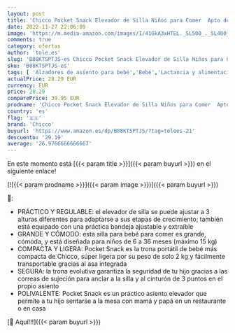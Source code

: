 ```yaml
---
layout: post
title: 'Chicco Pocket Snack Elevador de Silla Niños para Comer  Apto de 6 Meses hasta 3 Años  15 kg   Trona Viaje Portátil y Ajustable para Bebés  Alzador Compacto con Bandeja Desmontable  Amarillo  Saffron '
date: 2022-11-27 22:06:09
image: 'https://m.media-amazon.com/images/I/41GkA3xHTEL._SL500_._SL400_.jpg'
comments: true
category: ofertas
author: 'tole.es'
slug: 'B08KTSPTJS-es Chicco Pocket Snack Elevador de Silla Niños para Comer...'
sku: 'B08KTSPTJS-es'
tags: [ 'Alzadores de asiento para bebé','Bebé','Lactancia y alimentación','Tronas y asientos','bebés','chicco','trona','🇪🇸', ]
actualPrice: 28.29 EUR
currency: EUR
price: 28.29
comparePrice: 39.95 EUR
prodname: 'Chicco Pocket Snack Elevador de Silla Niños para Comer  Apto de 6 Meses hasta 3 Años  15 kg   Trona Viaje Portátil y Ajustable para Bebés  Alzador Compacto con Bandeja Desmontable  Amarillo  Saffron '
country: 'es'
flag: '🇪🇸'
brand: 'Chicco'
buyurl: 'https://www.amazon.es/dp/B08KTSPTJS/?tag=tolees-21'
descuento: '29.19'
average: '26.9766666666667'
---
```


En este momento está [{{< param title >}}]({{< param buyurl >}}) en el siguiente enlace!

[![{{< param prodname >}}]({{< param image >}})]({{< param buyurl >}})

🔎:

- PRÁCTICO Y REGULABLE: el elevador de silla se puede ajustar a 3 alturas diferentes para adaptarse a sus etapas de crecimiento; también está equipado con una práctica bandeja ajustable y extraíble
- GRANDE Y CÓMODO: esta silla para bebé para comer es grande, cómoda, y está diseñada para niños de 6 a 36 meses (máximo 15 kg)
- COMPACTA Y LIGERA: Pocket Snack es la trona portátil de bebé más compacta de Chicco, súper ligera por su peso de solo 2 kg y fácilmente transportable gracias al asa integrada
- SEGURA: la trona evolutiva garantiza la seguridad de tu hijo gracias a las correas de sujeción para anclar a la silla y al cinturón de 3 puntos en el propio asiento
- POLIVALENTE: Pocket Snack es un práctico asiento elevador que permite a tu hijo sentarse a la mesa con mamá y papá en un restaurante o en casa

[🛒 Aquí!!!]({{< param buyurl >}})
